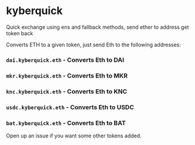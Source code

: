 # kyberquick
Quick exchange using ens and fallback methods, send ether to address get token back

Converts ETH to a given token, just send Eth to the following addresses:

### `dai.kyberquick.eth` - Converts Eth to DAI

### `mkr.kyberquick.eth` - Converts Eth to MKR

### `knc.kyberquick.eth` - Converts Eth to KNC

### `usdc.kyberquick.eth` - Converts Eth to USDC

### `bat.kyberquick.eth` - Converts Eth to BAT


Open up an issue if you want some other tokens added.

